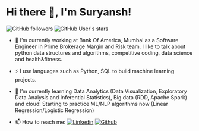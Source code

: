<!-- ### Hi there 👋, I'm Suryansh!

<!--
**Suryan5h/Suryan5h** is a ✨ _special_ ✨ repository because its `README.md` (this file) appears on your GitHub profile.

Here are some ideas to get you started:

- 🔭 I’m currently working on ...
- 🌱 I’m currently learning ...
- 👯 I’m looking to collaborate on ...
- 🤔 I’m looking for help with ...
- 💬 Ask me about ...
- 📫 How to reach me: ...
- 😄 Pronouns: ...
- ⚡ Fun fact: ...
-->

# Hi there 👋, I'm Suryansh!
![GitHub followers](https://img.shields.io/github/followers/Suryan5h?style=for-the-badge&logo=appveyor)
![GitHub User's stars](https://img.shields.io/github/stars/Suryan5h?affiliations=OWNER&style=for-the-badge&logo=appveyor)

- 🔭 I’m currently working at Bank Of America, Mumbai as a Software Engineer in Prime Brokerage Margin and Risk team. I like to talk about python data structures and algorithms, competitive coding, data science and health&fitness.

- ⚡ I use languages such as Python, SQL to build machine learning projects.

- 🌱 I’m currently learning Data Analytics (Data Visualization, Exploratory Data Analysis and Inferential Statistics), Big data (RDD, Apache Spark) and cloud!
Starting to practice ML/NLP algorithms now (Linear Regression/Logistic Regression)

- 📫 How to reach me:   [![Linkedin](https://imgur.com/PXyIkWx.png)](https://www.linkedin.com/in/suryanshbhardwaj46/) [![Github](https://imgur.com/evWgFgB.png)](https://github.com/Suryan5h)

